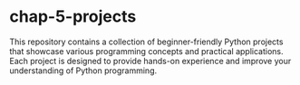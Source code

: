 # chap-5-projects
This repository contains a collection of beginner-friendly Python projects that showcase various programming concepts and practical applications. Each project is designed to provide hands-on experience and improve your understanding of Python programming.
